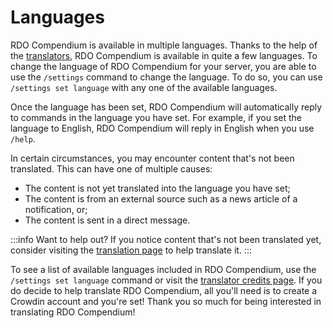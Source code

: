 # Languages

RDO Compendium is available in multiple languages. Thanks to the help of the [translators](/wiki/credits/translators), RDO Compendium is available in quite a few languages. To change the language of RDO Compendium
for your server, you are able to use the `/settings` command to change the language. To do so, you can use `/settings set language` with any one of the available languages.

Once the language has been set, RDO Compendium will automatically reply to commands in the language you have set. For example, if you set the language to English, RDO Compendium will reply in English when you use
`/help`.

In certain circumstances, you may encounter content that's not been translated. This can have one of multiple causes:

- The content is not yet translated into the language you have set;
- The content is from an external source such as a news article of a notification, or;
- The content is sent in a direct message.

:::info Want to help out?
If you notice content that's not been translated yet, consider visiting the [translation page](https://rdo.gg/translate/) to help translate it.
:::

To see a list of available languages included in RDO Compendium, use the `/settings set language` command or visit the [translator credits page](/wiki/credits/translators). If you do decide to help
translate RDO Compendium, all you'll need is to create a Crowdin account and you're set! Thank you so much for being interested in translating RDO Compendium!
